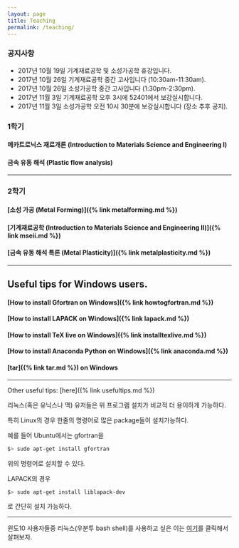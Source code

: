```yaml
---
layout: page
title: Teaching
permalink: /teaching/
---
```



### 공지사항
- 2017년 10월 19일 기계재료공학 및 소성가공학 휴강입니다.
- 2017년 10월 26일 기계재료공학 중간 고사입니다 (10:30am-11:30am).
- 2017년 10월 26일 소성가공학 중간 고사입니다 (1:30pm-2:30pm).
- 2017년 11월 3일 기계재료공학 오후 3시에 52401에서 보강실시합니다.
- 2017년 11월 3일 소성가공학 오전 10시 30분에 보강실시합니다 (장소 추후 공지).

### 1학기

#### 메카트로닉스 재료개론 (Introduction to Materials Science and Engineering I)

#### 금속 유동 해석 (Plastic flow analysis)

----------------------------

### 2학기

#### [소성 가공 (Metal Forming)]({% link metalforming.md %})

#### [기계재료공학 (Introduction to Materials Science and Engineering II)]({% link mseii.md %})

#### [금속 유동 해석 특론 (Metal Plasticity)]({% link metalplasticity.md %})

----------------------------

## Useful tips for Windows users.

#### [How to install Gfortran on Windows]({% link howtogfortran.md %})

#### [How to install LAPACK on Windows]({% link lapack.md %})

#### [How to install TeX live on Windows]({% link installtexlive.md %})

#### [How to install Anaconda Python on Windows]({% link anaconda.md %})

#### [tar]({% link tar.md %}) on Windows

----------------------------

Other useful tips: [here]({% link usefultips.md %})

리눅스(혹은 유닉스나 맥) 유저들은 위 프로그램 설치가 비교적 더 용이하게 가능하다.

특히 Linux의 경우 한줄의 명령어로 많은 package들이 설치가능하다.

예를 들어 Ubuntu에서는 gfortran을

```bash
$> sudo apt-get install gfortran
```

위의 명령어로 설치할 수 있다.

LAPACK의 경우

```bash
$> sudo apt-get install liblapack-dev
```
로 간단히 설치 가능하다.

---------------------------

윈도10 사용자들중 리눅스(우분투 bash shell)를 사용하고 싶은 이는
[여기](https://www.windowscentral.com/how-install-bash-shell-command-line-windows-10)를
 클릭해서 살펴보자.

